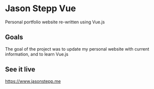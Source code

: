 
# Jason Stepp Vue

Personal portfolio website re-written using Vue.js


## Goals

The goal of the project was to update my personal website with current 
information, and to learn Vue.js


## See it live

<https://www.jasonstepp.me>
